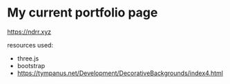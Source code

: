 # My current portfolio page

https://ndrr.xyz

resources used:

- three.js
- bootstrap
- https://tympanus.net/Development/DecorativeBackgrounds/index4.html



